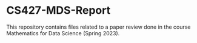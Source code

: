 # CS427-MDS-Report
This repository contains files related to a paper review done in the course Mathematics for Data Science (Spring 2023).
